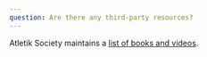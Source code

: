 ```yaml
---
question: Are there any third-party resources?
---
```


Atletik Society maintains a [list of books and videos](https://Atletiksociety.dev/resources).
